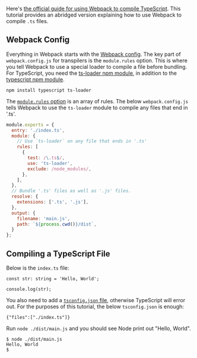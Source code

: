 Here's [the official guide for using Webpack to compile TypeScript](https://webpack.js.org/guides/typescript/). This tutorial provides an abridged version
explaining how to use Webpack to compile `.ts` files.

Webpack Config
-----

Everything in Webpack starts with the [Webpack config](/tutorials/webpack/config). The key part of `webpack.config.js` for transpilers is the `module.rules`
option. This is where you tell Webpack to use a special loader to
compile a file before bundling. For TypeScript, you need the
[ts-loader npm module](https://www.npmjs.com/package/ts-loader), in
addition to the [typescript npm module](https://www.npmjs.com/package/typescript).

```
npm install typescript ts-loader
```

The [`module.rules` option](https://webpack.js.org/configuration/module/) is an array of rules. The below `webpack.config.js` tells Webpack to use the `ts-loader` module to compile any files that end in '.ts'.

```javascript
module.exports = {
  entry: './index.ts',
  module: {
    // Use `ts-loader` on any file that ends in '.ts'
    rules: [
      {
        test: /\.ts$/,
        use: 'ts-loader',
        exclude: /node_modules/,
      },
    ],
  },
  // Bundle '.ts' files as well as '.js' files.
  resolve: {
    extensions: ['.ts', '.js'],
  },
  output: {
    filename: 'main.js',
    path: `${process.cwd()}/dist`,
  }
};
```

Compiling a TypeScript File
---------------------

Below is the `index.ts` file:

```
const str: string = 'Hello, World';

console.log(str);
```

You also need to add a [`tsconfig.json` file](https://www.typescriptlang.org/docs/handbook/tsconfig-json.html), otherwise TypeScript will error out. For the purposes of this tutorial, the below `tsconfig.json` is enough:

```
{"files":["./index.ts"]}
```

Run `node ./dist/main.js` and you should see Node print out "Hello, World".

```
$ node ./dist/main.js 
Hello, World
$
```